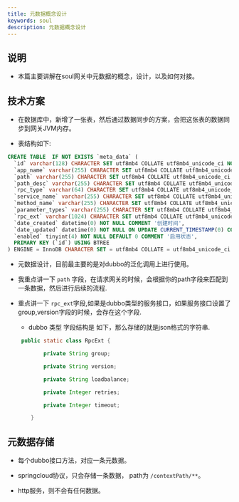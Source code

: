 ```yaml
---
title: 元数据概念设计
keywords: soul
description: 元数据概念设计
---
```


## 说明

* 本篇主要讲解在soul网关中元数据的概念，设计，以及如何对接。

## 技术方案

* 在数据库中，新增了一张表，然后通过数据同步的方案，会把这张表的数据同步到网关JVM内存。

* 表结构如下:
```sql
CREATE TABLE  IF NOT EXISTS `meta_data` (
  `id` varchar(128) CHARACTER SET utf8mb4 COLLATE utf8mb4_unicode_ci NOT NULL COMMENT 'id',
  `app_name` varchar(255) CHARACTER SET utf8mb4 COLLATE utf8mb4_unicode_ci NOT NULL COMMENT '应用名称',
  `path` varchar(255) CHARACTER SET utf8mb4 COLLATE utf8mb4_unicode_ci NOT NULL COMMENT '路径,不能重复',
  `path_desc` varchar(255) CHARACTER SET utf8mb4 COLLATE utf8mb4_unicode_ci NOT NULL COMMENT '路径描述',
  `rpc_type` varchar(64) CHARACTER SET utf8mb4 COLLATE utf8mb4_unicode_ci NOT NULL COMMENT 'rpc类型',
  `service_name` varchar(255) CHARACTER SET utf8mb4 COLLATE utf8mb4_unicode_ci NULL DEFAULT NULL COMMENT '服务名称',
  `method_name` varchar(255) CHARACTER SET utf8mb4 COLLATE utf8mb4_unicode_ci NULL DEFAULT NULL COMMENT '方法名称',
  `parameter_types` varchar(255) CHARACTER SET utf8mb4 COLLATE utf8mb4_unicode_ci NULL DEFAULT NULL COMMENT '参数类型 多个参数类型 逗号隔开',
  `rpc_ext` varchar(1024) CHARACTER SET utf8mb4 COLLATE utf8mb4_unicode_ci NULL DEFAULT NULL COMMENT 'rpc的扩展信息，json格式',
  `date_created` datetime(0) NOT NULL COMMENT '创建时间',
  `date_updated` datetime(0) NOT NULL ON UPDATE CURRENT_TIMESTAMP(0) COMMENT '更新时间',
  `enabled` tinyint(4) NOT NULL DEFAULT 0 COMMENT '启用状态',
  PRIMARY KEY (`id`) USING BTREE
) ENGINE = InnoDB CHARACTER SET = utf8mb4 COLLATE = utf8mb4_unicode_ci ROW_FORMAT = Dynamic;

```

* 元数据设计，目前最主要的是对dubbo的泛化调用上进行使用。

* 我重点讲一下 `path` 字段，在请求网关的时候，会根据你的path字段来匹配到一条数据，然后进行后续的流程.

* 重点讲一下 `rpc_ext`字段,如果是dubbo类型的服务接口，如果服务接口设置了 group,version字段的时候，会存在这个字段.

  * dubbo 类型 字段结构是 如下，那么存储的就是json格式的字符串.

  ```java
   public static class RpcExt {

          private String group;

          private String version;

          private String loadbalance;

          private Integer retries;

          private Integer timeout;

      }
  ```

## 元数据存储

* 每个dubbo接口方法，对应一条元数据。

* springcloud协议，只会存储一条数据， path为 `/contextPath/**`。

* http服务，则不会有任何数据。


